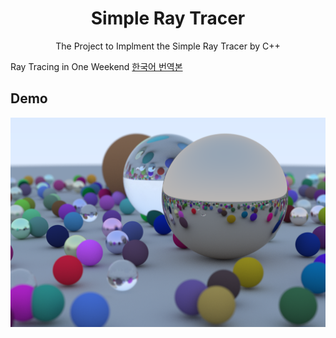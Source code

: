 <h1 align="center">Simple Ray Tracer</h1>
<div align="center">
    The Project to Implment the Simple Ray Tracer by C++
</div>

Ray Tracing in One Weekend [한국어 번역본](https://bigpel66.oopy.io/library/cpp/books/ray-tracing-in-one-weekend)

## Demo

<div style="display:flex" align="center">
    <img src="images/1.png" alt="1" width="600"/>
</div>
